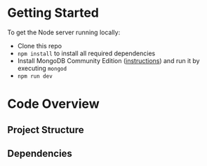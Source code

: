 # Getting Started
To get the Node server running locally:
  - Clone this repo
  - ```npm install``` to install all required dependencies
  -  Install MongoDB Community Edition ([instructions](https://docs.mongodb.com/manual/installation/#tutorials)) and run it by executing ```mongod```
  -  ```npm run dev``` 
# Code Overview
## Project Structure
## Dependencies
